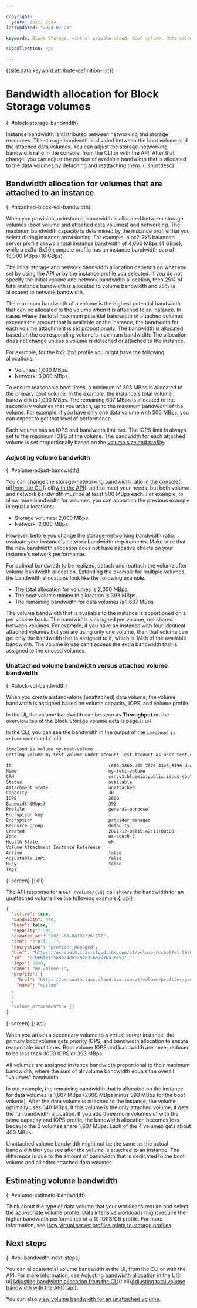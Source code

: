 ```yaml
---

copyright:
  years: 2021, 2024
lastupdated: "2024-07-23"

keywords: Block Storage, virtual private cloud, boot volume, data volume, volume, data storage, virtual server instance, bandwidth

subcollection: vpc

---
```


{{site.data.keyword.attribute-definition-list}} 

# Bandwidth allocation for Block Storage volumes
{: #block-storage-bandwidth}

Instance bandwidth is distributed between networking and storage resources. The storage bandwidth is divided between the boot volume and the attached data volumes. You can adjust the storage-networking bandwidth ratio in the console, from the CLI or with the API. After that change, you can adjust the portion of available bandwidth that is allocated to the data volumes by detaching and reattaching them.
{: shortdesc} 

## Bandwidth allocation for volumes that are attached to an instance
{: #attached-block-vol-bandwidth}

When you provision an instance, bandwidth is allocated between storage volumes (boot volume and attached data volumes) and networking. The maximum bandwidth capacity is determined by the instance profile that you select during instance provisioning. For example, a bx2-2x8 balanced server profile allows a total instance bandwidth of 4,000 MBps (4 GBps), while a cx3d-8x20 compute profile has an instance bandwidth cap of 16,000 MBps (16 GBps). 

The initial storage and network bandwidth allocation depends on what you set by using the API or by the instance profile you selected. If you do not specify the initial volume and network bandwidth allocation, then 25% of total instance bandwidth is allocated to volume bandwidth and 75% is allocated to network bandwidth.

The maximum bandwidth of a volume is the highest potential bandwidth that can be allocated to the volume when it is attached to an instance. In cases where the total maximum potential bandwidth of attached volumes exceeds the amount that is available on the instance, the bandwidth for each volume attachment is set proportionally. The bandwidth is allocated based on the corresponding volume's maximum bandwidth. The allocation does not change unless a volume is detached or attached to the instance.

For example, for the bx2-2x8 profile you might have the following allocations.
   - Volumes: 1,000 MBps.
   - Network: 3,000 MBps.

To ensure reasonable boot times, a minimum of 393 MBps is allocated to the primary boot volume. In the example, the instance's total volume bandwidth is 1,000 MBps. The remaining 607 MBps is allocated to the secondary volumes that you attach, up to the maximum bandwidth of the volume. For example, if you have only one data volume with 500 MBps, you can expect to get that level of performance.

Each volume has an IOPS and bandwidth limit set. The IOPS limit is always set to the maximum IOPS of the volume. The bandwidth for each attached volume is set proportionally based on the [volume size and profile](/docs/vpc?topic=vpc-block-storage-profiles). 

### Adjusting volume bandwidth
{: #volume-adjust-bandwidth}

You can change the storage-networking bandwidth ratio [in the console](/docs/vpc?topic=vpc-managing-virtual-server-instances&interface=ui#adjusting-bandwidth-allocation-ui){: ui}[from the CLI](/docs/vpc?topic=vpc-managing-virtual-server-instances&interface=cli#adjusting-bandwidth-allocation-cli){: cli}[with the API](/docs/vpc?topic=vpc-managing-virtual-server-instances&interface=api#adjusting-bandwidth-allocation-api){: api} to meet your needs, but both volume and network bandwidth must be at least 500 MBps each. For example, to allow more bandwidth for volumes, you can apportion the previous example in equal allocations:
   - Storage volumes: 2,000 MBps.
   - Network: 2,000 MBps.

However, before you change the storage-networking bandwidth ratio, evaluate your instance's network bandwidth requirements. Make sure that the new bandwidth allocation does not have negative effects on your instance’s network performance.

For optimal bandwidth to be realized, detach and reattach the volume after volume bandwidth allocation. Extending the example for multiple volumes, the bandwidth allocations look like the following example.

* The total allocation for volumes is 2,000 MBps.
* The boot volume minimum allocation is 393 MBps.
* The remaining bandwidth for data volumes is 1,607 MBps.

The volume bandwidth that is available to the instance is apportioned on a per volume basis. The bandwidth is assigned per volume, not shared between volumes. For example, if you have an instance with four identical attached volumes but you are using only one volume, then that volume can get only the bandwidth that is assigned to it, which is 1/4th of the available bandwidth. The volume in use can't access the extra bandwidth that is assigned to the unused volumes.

### Unattached volume bandwidth versus attached volume bandwidth
{: #block-vol-bandwidth}

When you create a stand-alone (unattached) data volume, the volume bandwidth is assigned based on volume capacity, IOPS, and volume profile.

In the UI, the volume bandwidth can be seen as **Throughput** on the overview tab of the Block Storage volume details page.{: ui}

In the CLI, you can see the bandwidth in the output of the `ibmcloud is volume` command.{: cli}

   ```sh
   ibmcloud is volume my-test-volume 
   Getting volume my-test-volume under account Test Account as user test.user@ibm.com...
                                          
   ID                                     r006-3869cd62-7676-43e3-8196-dad27b0c0f27
   Name                                   my-test-volume
   CRN                                    crn:v1:bluemix:public:is:us-south-3:a/a1234567::volume:r006-3869cd62-7676-43e3-8196-dad27b0c0f27
   Status                                 available
   Attachment state                       unattached   
   Capacity                               30
   IOPS                                   3000
   Bandwidth(Mbps)                        393
   Profile                                general-purpose
   Encryption key                         -
   Encryption                             provider_managed
   Resource group                         defaults
   Created                                2021-12-09T15:42:11+00:00
   Zone                                   us-south-3
   Health State                           ok
   Volume Attachment Instance Reference   -
   Active                                 false
   Adjustable IOPS                        false
   Busy                                   false
   Tags                                   -
   ```
   {: screen}
   {: cli}

The API response for a `GET /volume/{id}` call shows the bandwidth for an unattached volume like the following example.{: api}

   ```json
   {
     "active": true,
     "bandwidth": 640,
     "busy": false,
     "capacity": 500,
     "created_at": "2021-08-08T06:26:17Z",
     "crn": "crn:[...]",
     "encryption": "provider_managed",
     "href": "https://us-south.iaas.cloud.ibm.com/v1/volumes/ccbe6fe1-5680-4865-94d3-687076a38293",
     "id": "ccbe6fe1-5680-4865-94d3-687076a38293",
     "iops": 5000,
     "name": "my-volume-1",
     "profile": {
       "href": "https://us-south.iaas.cloud.ibm.com/v1/volume/profiles/general-purpose",
       "name": "custom"
     .
     .
     .
     "volume_attachments": []
   } 
   ```
   {: screen}
   {: api}

When you attach a secondary volume to a virtual server instance, the primary boot volume gets priority IOPS, and bandwidth allocation to ensure reasonable boot times. Boot volume IOPS and bandwidth are never reduced to be less than 3000 IOPS or 393 MBps.

All volumes are assigned instance bandwidth proportional to their maximum bandwidth, where the sum of all volume bandwidth equals the overall "volumes" bandwidth.

In our example, the remaining bandwidth that is allocated on the instance for data volumes is 1,607 MBps (2000 MBps minus 393 MBps for the boot volume). After the data volume is attached to the instance, the volume optimally uses 640 MBps. If this volume is the only attached volume, it gets the full bandwidth allocation. If you add three more volumes of with the same capacity and IOPS profile, the bandwidth allocation becomes less because the 3 volumes share 1,607 MBps. Each of the 4 volumes gets about 400 MBps.

Unattached volume bandwidth might not be the same as the actual bandwidth that you see after the volume is attached to an instance. The difference is due to the amount of bandwidth that is dedicated to the boot volume and all other attached data volumes.

## Estimating volume bandwidth
{: #volume-estimate-bandwidth}

Think about the type of data volume that your workloads require and select the appropriate volume profile. Data intensive workloads might require the higher bandwidth performance of a 10 IOPS/GB profile. For more information, see [How virtual server profiles relate to storage profiles](/docs/vpc?topic=vpc-block-storage-profiles&interface=ui#vsi-profiles-relate-to-storage).

## Next steps
{: #vol-bandwidth-next-steps}

You can allocate total volume bandwidth in the UI, from the CLI or with the API. For more information, see [Adjusting bandwidth allocation in the UI](/docs/vpc?topic=vpc-managing-virtual-server-instances&interface=ui#adjusting-bandwidth-allocation-ui){: ui}[Adjusting bandwidth allocation from the CLI](/docs/vpc?topic=vpc-managing-virtual-server-instances&interface=cli#adjusting-bandwidth-allocation-cli){: cli}[Adjusting total volume bandwidth with the API](/docs/vpc?topic=vpc-managing-virtual-server-instances&interface=api#adjusting-bandwidth-allocation-api){: api}.

You can also [view volume bandwidth for an unattached volume](/docs/vpc?topic=vpc-viewing-block-storage).
